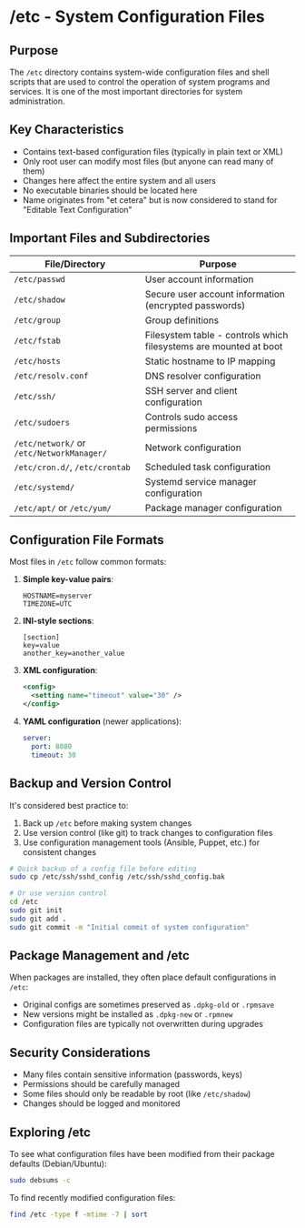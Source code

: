 # /etc - System Configuration Files

## Purpose
The `/etc` directory contains system-wide configuration files and shell scripts that are used to control the operation of system programs and services. It is one of the most important directories for system administration.

## Key Characteristics

- Contains text-based configuration files (typically in plain text or XML)
- Only root user can modify most files (but anyone can read many of them)
- Changes here affect the entire system and all users
- No executable binaries should be located here
- Name originates from "et cetera" but is now considered to stand for "Editable Text Configuration"

## Important Files and Subdirectories

| File/Directory | Purpose |
|----------------|---------|
| `/etc/passwd`  | User account information |
| `/etc/shadow`  | Secure user account information (encrypted passwords) |
| `/etc/group`   | Group definitions |
| `/etc/fstab`   | Filesystem table - controls which filesystems are mounted at boot |
| `/etc/hosts`   | Static hostname to IP mapping |
| `/etc/resolv.conf` | DNS resolver configuration |
| `/etc/ssh/`    | SSH server and client configuration |
| `/etc/sudoers` | Controls sudo access permissions |
| `/etc/network/` or `/etc/NetworkManager/` | Network configuration |
| `/etc/cron.d/`, `/etc/crontab` | Scheduled task configuration |
| `/etc/systemd/` | Systemd service manager configuration |
| `/etc/apt/` or `/etc/yum/` | Package manager configuration |

## Configuration File Formats

Most files in `/etc` follow common formats:

1. **Simple key-value pairs**:
   ```
   HOSTNAME=myserver
   TIMEZONE=UTC
   ```

2. **INI-style sections**:
   ```
   [section]
   key=value
   another_key=another_value
   ```

3. **XML configuration**:
   ```xml
   <config>
     <setting name="timeout" value="30" />
   </config>
   ```

4. **YAML configuration** (newer applications):
   ```yaml
   server:
     port: 8080
     timeout: 30
   ```

## Backup and Version Control

It's considered best practice to:

1. Back up `/etc` before making system changes
2. Use version control (like git) to track changes to configuration files
3. Use configuration management tools (Ansible, Puppet, etc.) for consistent changes

```bash
# Quick backup of a config file before editing
sudo cp /etc/ssh/sshd_config /etc/ssh/sshd_config.bak

# Or use version control
cd /etc
sudo git init
sudo git add .
sudo git commit -m "Initial commit of system configuration"
```

## Package Management and /etc

When packages are installed, they often place default configurations in `/etc`:

- Original configs are sometimes preserved as `.dpkg-old` or `.rpmsave`
- New versions might be installed as `.dpkg-new` or `.rpmnew`
- Configuration files are typically not overwritten during upgrades

## Security Considerations

- Many files contain sensitive information (passwords, keys)
- Permissions should be carefully managed
- Some files should only be readable by root (like `/etc/shadow`)
- Changes should be logged and monitored

## Exploring /etc

To see what configuration files have been modified from their package defaults (Debian/Ubuntu):

```bash
sudo debsums -c
```

To find recently modified configuration files:

```bash
find /etc -type f -mtime -7 | sort
```